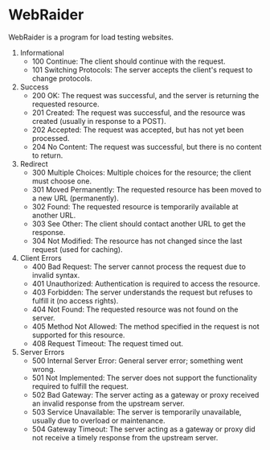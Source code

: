 <h1 style="align: center"> WebRaider </h1>

WebRaider is a program for load testing websites.

1. Informational
   - 100 Continue: The client should continue with the request.
   - 101 Switching Protocols: The server accepts the client's request to change protocols.
2. Success
   - 200 OK: The request was successful, and the server is returning the requested resource.
   - 201 Created: The request was successful, and the resource was created (usually in response to a POST).
   - 202 Accepted: The request was accepted, but has not yet been processed.
   - 204 No Content: The request was successful, but there is no content to return.
3. Redirect
   - 300 Multiple Choices: Multiple choices for the resource; the client must choose one.
   - 301 Moved Permanently: The requested resource has been moved to a new URL (permanently).
   - 302 Found: The requested resource is temporarily available at another URL.
   - 303 See Other: The client should contact another URL to get the response.
   - 304 Not Modified: The resource has not changed since the last request (used for caching).
4. Client Errors
   - 400 Bad Request: The server cannot process the request due to invalid syntax.
   - 401 Unauthorized: Authentication is required to access the resource.
   - 403 Forbidden: The server understands the request but refuses to fulfill it (no access rights).
   - 404 Not Found: The requested resource was not found on the server.
   - 405 Method Not Allowed: The method specified in the request is not supported for this resource.
   - 408 Request Timeout: The request timed out.
5. Server Errors
   - 500 Internal Server Error: General server error; something went wrong.
   - 501 Not Implemented: The server does not support the functionality required to fulfill the request.
   - 502 Bad Gateway: The server acting as a gateway or proxy received an invalid response from the upstream server.
   - 503 Service Unavailable: The server is temporarily unavailable, usually due to overload or maintenance.
   - 504 Gateway Timeout: The server acting as a gateway or proxy did not receive a timely response from the upstream server.


  

